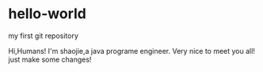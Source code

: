 # hello-world
my first git repository

Hi,Humans!
I'm shaojie,a java programe engineer.
Very nice to meet you all!
just make some changes!
